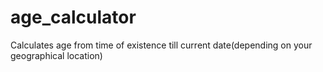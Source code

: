 # age_calculator
Calculates age from time of existence till current date(depending on your geographical location)

